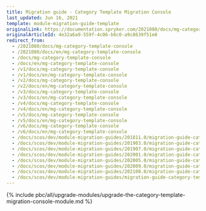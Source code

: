 ```yaml
---
title: Migration guide - Category Template Migration Console
last_updated: Jun 16, 2021
template: module-migration-guide-template
originalLink: https://documentation.spryker.com/2021080/docs/mg-category-template-console
originalArticleId: 4e32a6a9-559f-4c06-b6c0-a9c8639f51e0
redirect_from:
  - /2021080/docs/mg-category-template-console
  - /2021080/docs/en/mg-category-template-console
  - /docs/mg-category-template-console
  - /docs/en/mg-category-template-console
  - /v1/docs/mg-category-template-console
  - /v1/docs/en/mg-category-template-console
  - /v2/docs/mg-category-template-console
  - /v2/docs/en/mg-category-template-console
  - /v3/docs/mg-category-template-console
  - /v3/docs/en/mg-category-template-console
  - /v4/docs/mg-category-template-console
  - /v4/docs/en/mg-category-template-console
  - /v5/docs/mg-category-template-console
  - /v5/docs/en/mg-category-template-console
  - /v6/docs/mg-category-template-console
  - /v6/docs/en/mg-category-template-console
  - /docs/scos/dev/module-migration-guides/201811.0/migration-guide-category-template-migration-console.html
  - /docs/scos/dev/module-migration-guides/201903.0/migration-guide-category-template-migration-console.html
  - /docs/scos/dev/module-migration-guides/201907.0/migration-guide-category-template-migration-console.html
  - /docs/scos/dev/module-migration-guides/202001.0/migration-guide-category-template-migration-console.html
  - /docs/scos/dev/module-migration-guides/202005.0/migration-guide-category-template-migration-console.html
  - /docs/scos/dev/module-migration-guides/202009.0/migration-guide-category-template-migration-console.html
  - /docs/scos/dev/module-migration-guides/202108.0/migration-guide-category-template-migration-console.html
  - /docs/scos/dev/module-migration-guides/migration-guide-category-template-migration-console.html
---
```

{% include pbc/all/upgrade-modules/upgrade-the-category-template-migration-console-module.md %} <!-- To edit, see /_includes/pbc/all/upgrade-modules/upgrade-the-category-template-migration-console-module.md -->
